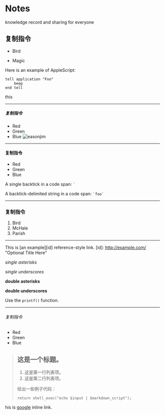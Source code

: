 # Notes
knowledge record and sharing for everyone

## 复制指令
*   Bird

*   Magic

Here is an example of AppleScript:

    tell application "Foo"
        beep
    end tell
this
* * *
##### 复制指令
+   Red
+   Green
+   Blue
![easonjim](https://github.com/dyc87112/SpringBoot-Learning/blob/master/sponsor/git-springboot-sponsor-1-500X166.jpg)
***
#### 复制指令
-   Red
-   Green
-   Blue

A single backtick in a code span: `` ` ``

A backtick-delimited string in a code span: `` `foo` ``

*****
### 复制指令
1.  Bird
2.  McHale
3.  Parish
- - -
This is [an example][id] reference-style link.
[id]: http://example.com/  "Optional Title Here"

*single asterisks*

_single underscores_

**double asterisks**

__double underscores__

Use the `printf()` function.

---------------------------------------
###### 复制指令
*   Red
*   Green
*   Blue

> ## 这是一个标题。
>
> 1.   这是第一行列表项。
> 2.   这是第二行列表项。
> 
> 给出一些例子代码：
> 
>     return shell_exec("echo $input | $markdown_script");
his is [google](http://www.baidu.com/ "Title") inline link.
